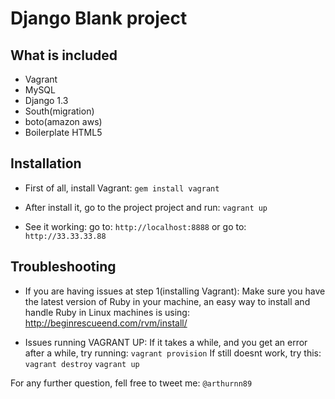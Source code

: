 Django Blank project
=================


What is included
----------------
* Vagrant
* MySQL
* Django 1.3
* South(migration)
* boto(amazon aws)
* Boilerplate HTML5


Installation
------------

* First of all, install Vagrant:
	`gem install vagrant`
	
* After install it, go to the project project and run:
	`vagrant up`
	
* See it working:
	go to: `http://localhost:8888`
	or go to: `http://33.33.33.88`
	
	

Troubleshooting
---------------

* If you are having issues at step 1(installing Vagrant):
	Make sure you have the latest version of Ruby in your machine, an easy way to install and handle Ruby in Linux machines is using: http://beginrescueend.com/rvm/install/
	
* Issues running VAGRANT UP:
	If it takes a while, and you get an error after a while, try running:
		`vagrant provision`
	If still doesnt work, try this:
		`vagrant destroy`
		`vagrant up`
		
		

For any further question, fell free to tweet me: `@arthurnn89`


